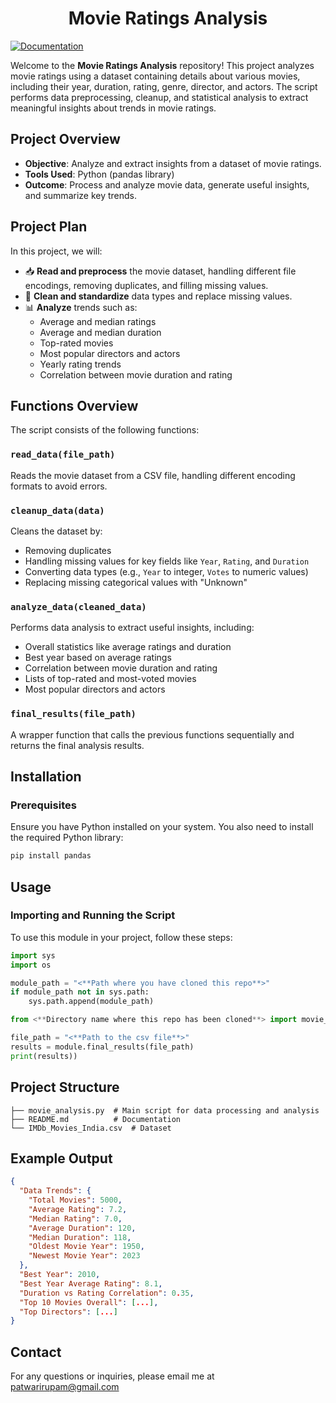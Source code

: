 <h1 align="center">Movie Ratings Analysis</h1>
<p align="left">
  <a href="http://temp-url.com" target="_blank">
    <img alt="Documentation" src="https://img.shields.io/badge/documentation-yes-brightgreen.svg" />
  </a>
</p>

Welcome to the **Movie Ratings Analysis** repository! This project analyzes movie ratings using a dataset containing details about various movies, including their year, duration, rating, genre, director, and actors. The script performs data preprocessing, cleanup, and statistical analysis to extract meaningful insights about trends in movie ratings.

## Project Overview

- **Objective**: Analyze and extract insights from a dataset of movie ratings.
- **Tools Used**: Python (pandas library)
- **Outcome**: Process and analyze movie data, generate useful insights, and summarize key trends.

## Project Plan

In this project, we will:

- 📥 **Read and preprocess** the movie dataset, handling different file encodings, removing duplicates, and filling missing values.
- 🔄 **Clean and standardize** data types and replace missing values.
- 📊 **Analyze** trends such as:
  - Average and median ratings
  - Average and median duration
  - Top-rated movies
  - Most popular directors and actors
  - Yearly rating trends
  - Correlation between movie duration and rating

## Functions Overview

The script consists of the following functions:

### `read_data(file_path)`
Reads the movie dataset from a CSV file, handling different encoding formats to avoid errors.

### `cleanup_data(data)`
Cleans the dataset by:
- Removing duplicates
- Handling missing values for key fields like `Year`, `Rating`, and `Duration`
- Converting data types (e.g., `Year` to integer, `Votes` to numeric values)
- Replacing missing categorical values with "Unknown"

### `analyze_data(cleaned_data)`
Performs data analysis to extract useful insights, including:
- Overall statistics like average ratings and duration
- Best year based on average ratings
- Correlation between movie duration and rating
- Lists of top-rated and most-voted movies
- Most popular directors and actors

### `final_results(file_path)`
A wrapper function that calls the previous functions sequentially and returns the final analysis results.

## Installation

### Prerequisites

Ensure you have Python installed on your system. You also need to install the required Python library:

```bash
pip install pandas
```

## Usage

### Importing and Running the Script

To use this module in your project, follow these steps:

```python
import sys
import os

module_path = "<**Path where you have cloned this repo**>"
if module_path not in sys.path:
    sys.path.append(module_path)

from <**Directory name where this repo has been cloned**> import movie_analysis_module as module

file_path = "<**Path to the csv file**>"
results = module.final_results(file_path)
print(results))
```

## Project Structure

```
├── movie_analysis.py  # Main script for data processing and analysis
├── README.md          # Documentation
└── IMDb_Movies_India.csv  # Dataset
```

## Example Output

```json
{
  "Data Trends": {
    "Total Movies": 5000,
    "Average Rating": 7.2,
    "Median Rating": 7.0,
    "Average Duration": 120,
    "Median Duration": 118,
    "Oldest Movie Year": 1950,
    "Newest Movie Year": 2023
  },
  "Best Year": 2010,
  "Best Year Average Rating": 8.1,
  "Duration vs Rating Correlation": 0.35,
  "Top 10 Movies Overall": [...],
  "Top Directors": [...]
}
```

## Contact

For any questions or inquiries, please email me at [patwarirupam@gmail.com](mailto:your-email@example.com)
